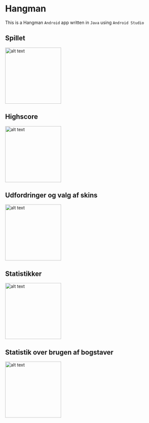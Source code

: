 # Hangman
This is a Hangman <code>Android</code> app written in <code>Java</code> using <code>Android Studio</code>

<h2>Spillet</h2>
<img src="https://imgur.com/QD0USLq.jpg" alt="alt text" width="180" > 

<h2>Highscore</h2>
<img src="https://imgur.com/ade9QSD.jpg" alt="alt text" width="180" >

<h2>Udfordringer og valg af skins</h2>
<img src="https://imgur.com/JqVsoDL.jpg" alt="alt text" width="180" >

<h2>Statistikker</h2>
<img src="https://imgur.com/0SubacD.jpg" alt="alt text" width="180" >

<h2>Statistik over brugen af bogstaver</h2>
<img src="https://imgur.com/sKCdjgd.jpg" alt="alt text" width="180" >
